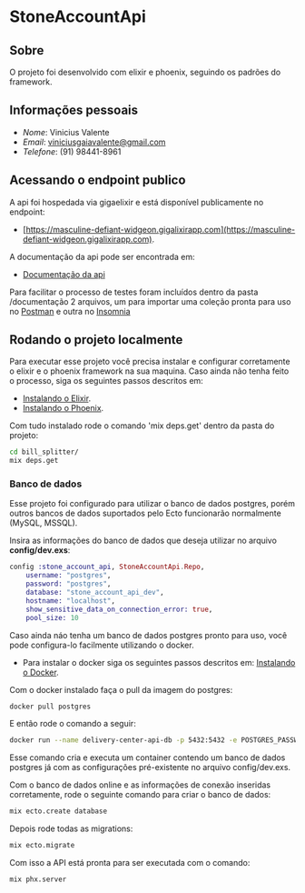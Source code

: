 # StoneAccountApi

## Sobre

O projeto foi desenvolvido com elixir e phoenix, seguindo os padrões do framework.

## Informações pessoais

  - *Nome*: Vinicius Valente
  - *Email*: viniciusgaiavalente@gmail.com
  - *Telefone*: (91) 98441-8961

## Acessando o endpoint publico

A api foi hospedada via gigaelixir e está disponível publicamente no endpoint:
  - [https://masculine-defiant-widgeon.gigalixirapp.com](https://masculine-defiant-widgeon.gigalixirapp.com).

A documentação da api pode ser encontrada em:
  - [Documentação da api](https://documenter.getpostman.com/view/6961668/TW77fNc3)

Para facilitar o processo de testes foram incluídos dentro da pasta /documentação 2 arquivos, um para importar uma coleção pronta para uso no [Postman](https://www.postman.com/) e outra no [Insomnia](https://insomnia.rest/)

## Rodando o projeto localmente

Para executar esse projeto você precisa instalar e configurar corretamente o elixir e o phoenix framework na sua maquina. Caso ainda não tenha feito o processo, siga os seguintes passos descritos em:

  - [Instalando o Elixir](https://elixir-lang.org/install.html).
  - [Instalando o Phoenix](https://hexdocs.pm/phoenix/installation.html).

Com tudo instalado rode o comando 'mix deps.get' dentro da pasta do projeto:

```bash
cd bill_splitter/
mix deps.get
```

### Banco de dados

Esse projeto foi configurado para utilizar o banco de dados postgres, porém outros bancos de dados suportados pelo Ecto funcionarão normalmente (MySQL, MSSQL).

Insira as informações do banco de dados que deseja utilizar no arquivo **config/dev.exs**:

```elixir
config :stone_account_api, StoneAccountApi.Repo,
    username: "postgres",
    password: "postgres",
    database: "stone_account_api_dev",
    hostname: "localhost",
    show_sensitive_data_on_connection_error: true,
    pool_size: 10
```

Caso ainda náo tenha um banco de dados postgres pronto para uso, você pode configura-lo facilmente utilizando o docker.
 - Para instalar o docker siga os seguintes passos descritos em: [Instalando o Docker](https://docs.docker.com/engine/install/).

Com o docker instalado faça o pull da imagem do postgres:

```bash
docker pull postgres
```

E então rode o comando a seguir:

```bash
docker run --name delivery-center-api-db -p 5432:5432 -e POSTGRES_PASSWORD=postgres -e POSTGRES_USER=postgres -e POSTGRES_DB=stone_account_api_dev -d postgres
```

Esse comando cria e executa um container contendo um banco de dados postgres já com as configurações pré-existente no arquivo config/dev.exs.

Com o banco de dados online e as informações de conexão inseridas corretamente, rode o seguinte comando para criar o banco de dados:

```bash
mix ecto.create database
```

Depois rode todas as migrations:

```bash
mix ecto.migrate
```

Com isso a API está pronta para ser executada com o comando:

```bash
mix phx.server
```
